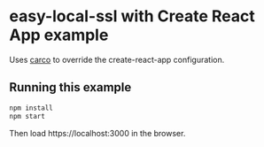 # easy-local-ssl with Create React App example

Uses [carco](https://www.npmjs.com/package/@craco/craco) to override the create-react-app configuration.

## Running this example

```bash
npm install
npm start
```

Then load https://localhost:3000 in the browser.
